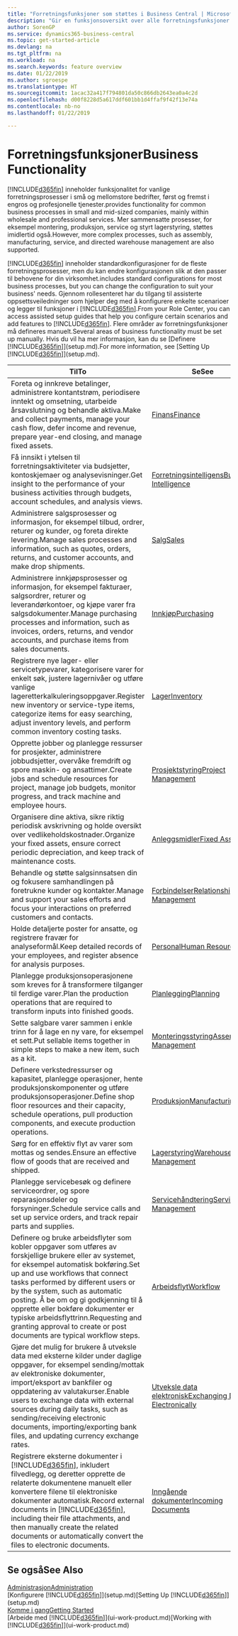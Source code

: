 ```yaml
---
title: "Forretningsfunksjoner som støttes i Business Central | Microsoft-dokumentasjon"
description: "Gir en funksjonsoversikt over alle forretningsfunksjoner og avdelinger som støttes av moduler, for eksempel finans, lager og prosjektledelse."
author: SorenGP
ms.service: dynamics365-business-central
ms.topic: get-started-article
ms.devlang: na
ms.tgt_pltfrm: na
ms.workload: na
ms.search.keywords: feature overview
ms.date: 01/22/2019
ms.author: sgroespe
ms.translationtype: HT
ms.sourcegitcommit: 1acac32a417f794801da50c866db2643ea0a4c2d
ms.openlocfilehash: d00f8228d5a617ddf601bb1d4ffaf9f42f13e74a
ms.contentlocale: nb-no
ms.lasthandoff: 01/22/2019

---
```

# <a name="business-functionality"></a><span data-ttu-id="8157b-103">Forretningsfunksjoner</span><span class="sxs-lookup"><span data-stu-id="8157b-103">Business Functionality</span></span>
[!INCLUDE[d365fin](includes/d365fin_md.md)] <span data-ttu-id="8157b-104">inneholder funksjonalitet for vanlige forretningsprosesser i små og mellomstore bedrifter, først og fremst i engros og profesjonelle tjenester.</span><span class="sxs-lookup"><span data-stu-id="8157b-104">provides functionality for common business processes in small and mid-sized companies, mainly within wholesale and professional services.</span></span> <span data-ttu-id="8157b-105">Mer sammensatte prosesser, for eksempel montering, produksjon, service og styrt lagerstyring, støttes imidlertid også.</span><span class="sxs-lookup"><span data-stu-id="8157b-105">However, more complex processes, such as assembly, manufacturing, service, and directed warehouse management are also supported.</span></span>

[!INCLUDE[d365fin](includes/d365fin_md.md)] <span data-ttu-id="8157b-106">inneholder standardkonfigurasjoner for de fleste forretningsprosesser, men du kan endre konfigurasjonen slik at den passer til behovene for din virksomhet.</span><span class="sxs-lookup"><span data-stu-id="8157b-106">includes standard configurations for most business processes, but you can change the configuration to suit your business' needs.</span></span> <span data-ttu-id="8157b-107">Gjennom rollesenteret har du tilgang til assisterte oppsettsveiledninger som hjelper deg med å konfigurere enkelte scenarioer og legger til funksjoner i [!INCLUDE[d365fin](includes/d365fin_md.md)].</span><span class="sxs-lookup"><span data-stu-id="8157b-107">From your Role Center, you can access assisted setup guides that help you configure certain scenarios and add features to [!INCLUDE[d365fin](includes/d365fin_md.md)].</span></span> <span data-ttu-id="8157b-108">Flere områder av forretningsfunksjoner må defineres manuelt.</span><span class="sxs-lookup"><span data-stu-id="8157b-108">Several areas of business functionality must be set up manually.</span></span> <span data-ttu-id="8157b-109">Hvis du vil ha mer informasjon, kan du se [Definere [!INCLUDE[d365fin](includes/d365fin_md.md)]](setup.md).</span><span class="sxs-lookup"><span data-stu-id="8157b-109">For more information, see [Setting Up [!INCLUDE[d365fin](includes/d365fin_md.md)]](setup.md).</span></span>

| <span data-ttu-id="8157b-110">Til</span><span class="sxs-lookup"><span data-stu-id="8157b-110">To</span></span> | <span data-ttu-id="8157b-111">Se</span><span class="sxs-lookup"><span data-stu-id="8157b-111">See</span></span> |
| --- | --- |
|<span data-ttu-id="8157b-112">Foreta og innkreve betalinger, administrere kontantstrøm, periodisere inntekt og omsetning, utarbeide årsavslutning og behandle aktiva.</span><span class="sxs-lookup"><span data-stu-id="8157b-112">Make and collect payments, manage your cash flow, defer income and revenue, prepare year-end closing, and manage fixed assets.</span></span>|[<span data-ttu-id="8157b-113">Finans</span><span class="sxs-lookup"><span data-stu-id="8157b-113">Finance</span></span>](finance.md)|
|<span data-ttu-id="8157b-114">Få innsikt i ytelsen til forretningsaktiviteter via budsjetter, kontoskjemaer og analysevisninger.</span><span class="sxs-lookup"><span data-stu-id="8157b-114">Get insight to the performance of your business activities through budgets, account schedules, and analysis views.</span></span>|[<span data-ttu-id="8157b-115">Forretningsintelligens</span><span class="sxs-lookup"><span data-stu-id="8157b-115">Business Intelligence</span></span>](bi.md)|
|<span data-ttu-id="8157b-116">Administrere salgsprosesser og informasjon, for eksempel tilbud, ordrer, returer og kunder, og foreta direkte levering.</span><span class="sxs-lookup"><span data-stu-id="8157b-116">Manage sales processes and information, such as quotes, orders, returns, and customer accounts, and make drop shipments.</span></span>|[<span data-ttu-id="8157b-117">Salg</span><span class="sxs-lookup"><span data-stu-id="8157b-117">Sales</span></span>](sales-manage-sales.md)|
|<span data-ttu-id="8157b-118">Administrere innkjøpsprosesser og informasjon, for eksempel fakturaer, salgsordrer, returer og leverandørkontoer, og kjøpe varer fra salgsdokumenter.</span><span class="sxs-lookup"><span data-stu-id="8157b-118">Manage purchasing processes and information, such as invoices, orders, returns, and vendor accounts, and purchase items from sales documents.</span></span> |[<span data-ttu-id="8157b-119">Innkjøp</span><span class="sxs-lookup"><span data-stu-id="8157b-119">Purchasing</span></span>](purchasing-manage-purchasing.md)|
|<span data-ttu-id="8157b-120">Registrere nye lager- eller servicetypevarer, kategorisere varer for enkelt søk, justere lagernivåer og utføre vanlige lageretterkalkuleringsoppgaver.</span><span class="sxs-lookup"><span data-stu-id="8157b-120">Register new inventory or service-type items, categorize items for easy searching, adjust inventory levels, and perform common inventory costing tasks.</span></span>|[<span data-ttu-id="8157b-121">Lager</span><span class="sxs-lookup"><span data-stu-id="8157b-121">Inventory</span></span>](inventory-manage-inventory.md)|
|<span data-ttu-id="8157b-122">Opprette jobber og planlegge ressurser for prosjekter, administrere jobbudsjetter, overvåke fremdrift og spore maskin- og ansattimer.</span><span class="sxs-lookup"><span data-stu-id="8157b-122">Create jobs and schedule resources for project, manage job budgets, monitor progress, and track machine and employee hours.</span></span>|[<span data-ttu-id="8157b-123">Prosjektstyring</span><span class="sxs-lookup"><span data-stu-id="8157b-123">Project Management</span></span>](projects-manage-projects.md)|
|<span data-ttu-id="8157b-124">Organisere dine aktiva, sikre riktig periodisk avskrivning og holde oversikt over vedlikeholdskostnader.</span><span class="sxs-lookup"><span data-stu-id="8157b-124">Organize your fixed assets, ensure correct periodic depreciation, and keep track of maintenance costs.</span></span>|[<span data-ttu-id="8157b-125">Anleggsmidler</span><span class="sxs-lookup"><span data-stu-id="8157b-125">Fixed Assets</span></span>](fa-manage.md)|
|<span data-ttu-id="8157b-126">Behandle og støtte salgsinnsatsen din og fokusere samhandlingen på foretrukne kunder og kontakter.</span><span class="sxs-lookup"><span data-stu-id="8157b-126">Manage and support your sales efforts and focus your interactions on preferred customers and contacts.</span></span>|[<span data-ttu-id="8157b-127">Forbindelser</span><span class="sxs-lookup"><span data-stu-id="8157b-127">Relationship Management</span></span>](marketing-relationship-management.md)|
|<span data-ttu-id="8157b-128">Holde detaljerte poster for ansatte, og registrere fravær for analyseformål.</span><span class="sxs-lookup"><span data-stu-id="8157b-128">Keep detailed records of your employees, and register absence for analysis purposes.</span></span> |[<span data-ttu-id="8157b-129">Personal</span><span class="sxs-lookup"><span data-stu-id="8157b-129">Human Resources</span></span>](hr-manage-human-resources.md)|
|<span data-ttu-id="8157b-130">Planlegge produksjonsoperasjonene som kreves for å transformere tilganger til ferdige varer.</span><span class="sxs-lookup"><span data-stu-id="8157b-130">Plan the production operations that are required to transform inputs into finished goods.</span></span>|[<span data-ttu-id="8157b-131">Planlegging</span><span class="sxs-lookup"><span data-stu-id="8157b-131">Planning</span></span>](production-planning.md)|
|<span data-ttu-id="8157b-132">Sette salgbare varer sammen i enkle trinn for å lage en ny vare, for eksempel et sett.</span><span class="sxs-lookup"><span data-stu-id="8157b-132">Put sellable items together in simple steps to make a new item, such as a kit.</span></span>|[<span data-ttu-id="8157b-133">Monteringsstyring</span><span class="sxs-lookup"><span data-stu-id="8157b-133">Assembly Management</span></span>](assembly-assemble-items.md)|
|<span data-ttu-id="8157b-134">Definere verkstedressurser og kapasitet, planlegge operasjoner, hente produksjonskomponenter og utføre produksjonsoperasjoner.</span><span class="sxs-lookup"><span data-stu-id="8157b-134">Define shop floor resources and their capacity, schedule operations, pull production components, and execute production operations.</span></span>|[<span data-ttu-id="8157b-135">Produksjon</span><span class="sxs-lookup"><span data-stu-id="8157b-135">Manufacturing</span></span>](production-manage-manufacturing.md)|
|<span data-ttu-id="8157b-136">Sørg for en effektiv flyt av varer som mottas og sendes.</span><span class="sxs-lookup"><span data-stu-id="8157b-136">Ensure an effective flow of goods that are received and shipped.</span></span>|[<span data-ttu-id="8157b-137">Lagerstyring</span><span class="sxs-lookup"><span data-stu-id="8157b-137">Warehouse Management</span></span>](warehouse-manage-warehouse.md)|
|<span data-ttu-id="8157b-138">Planlegge servicebesøk og definere serviceordrer, og spore reparasjonsdeler og forsyninger.</span><span class="sxs-lookup"><span data-stu-id="8157b-138">Schedule service calls and set up service orders, and track repair parts and supplies.</span></span>|[<span data-ttu-id="8157b-139">Servicehåndtering</span><span class="sxs-lookup"><span data-stu-id="8157b-139">Service Management</span></span>](service-service.md)|
|<span data-ttu-id="8157b-140">Definere og bruke arbeidsflyter som kobler oppgaver som utføres av forskjellige brukere eller av systemet, for eksempel automatisk bokføring.</span><span class="sxs-lookup"><span data-stu-id="8157b-140">Set up and use workflows that connect tasks performed by different users or by the system, such as automatic posting.</span></span> <span data-ttu-id="8157b-141">Å be om og gi godkjenning til å opprette eller bokføre dokumenter er typiske arbeidsflyttrinn.</span><span class="sxs-lookup"><span data-stu-id="8157b-141">Requesting and granting approval to create or post documents are typical workflow steps.</span></span>|[<span data-ttu-id="8157b-142">Arbeidsflyt</span><span class="sxs-lookup"><span data-stu-id="8157b-142">Workflow</span></span>](across-workflow.md)|
|<span data-ttu-id="8157b-143">Gjøre det mulig for brukere å utveksle data med eksterne kilder under daglige oppgaver, for eksempel sending/mottak av elektroniske dokumenter, import/eksport av bankfiler og oppdatering av valutakurser.</span><span class="sxs-lookup"><span data-stu-id="8157b-143">Enable users to exchange data with external sources during daily tasks, such as sending/receiving electronic documents, importing/exporting bank files, and updating currency exchange rates.</span></span>|[<span data-ttu-id="8157b-144">Utveksle data elektronisk</span><span class="sxs-lookup"><span data-stu-id="8157b-144">Exchanging Data Electronically</span></span>](across-data-exchange.md)|
|<span data-ttu-id="8157b-145">Registrere eksterne dokumenter i [!INCLUDE[d365fin](includes/d365fin_md.md)], inkludert filvedlegg, og deretter opprette de relaterte dokumentene manuelt eller konvertere filene til elektroniske dokumenter automatisk.</span><span class="sxs-lookup"><span data-stu-id="8157b-145">Record external documents in [!INCLUDE[d365fin](includes/d365fin_md.md)], including their file attachments, and then manually create the related documents or automatically convert the files to electronic documents.</span></span>|[<span data-ttu-id="8157b-146">Inngående dokumenter</span><span class="sxs-lookup"><span data-stu-id="8157b-146">Incoming Documents</span></span>](across-income-documents.md)|

## <a name="see-also"></a><span data-ttu-id="8157b-147">Se også</span><span class="sxs-lookup"><span data-stu-id="8157b-147">See Also</span></span>
[<span data-ttu-id="8157b-148">Administrasjon</span><span class="sxs-lookup"><span data-stu-id="8157b-148">Administration</span></span>](admin-setup-and-administration.md)  
<span data-ttu-id="8157b-149">[Konfigurere [!INCLUDE[d365fin](includes/d365fin_md.md)]](setup.md)</span><span class="sxs-lookup"><span data-stu-id="8157b-149">[Setting Up [!INCLUDE[d365fin](includes/d365fin_md.md)]](setup.md)</span></span>  
[<span data-ttu-id="8157b-150">Komme i gang</span><span class="sxs-lookup"><span data-stu-id="8157b-150">Getting Started</span></span>](product-get-started.md)  
<span data-ttu-id="8157b-151">[Arbeide med [!INCLUDE[d365fin](includes/d365fin_md.md)]](ui-work-product.md)</span><span class="sxs-lookup"><span data-stu-id="8157b-151">[Working with [!INCLUDE[d365fin](includes/d365fin_md.md)]](ui-work-product.md)</span></span>  

